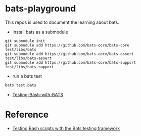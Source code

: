 # bats-playground

This repos is used to document the learning about bats.

- Install bats as a submodule 

``` shell
git submodule init
git submodule add https://github.com/bats-core/bats-core test/libs/bats
git submodule add https://github.com/bats-core/bats-assert test/libs/bats-assert
git submodule add https://github.com/bats-core/bats-support test/libs/bats-support
```

- run a bats test

```bash
bats test.bats
```

- [Testing-Bash-with-BATS](Testing-Bash-with-BATS/Readme.md)

# Reference

- [Testing Bash scripts with the Bats testing framework](https://advancedweb.hu/testing-bash-scripts-with-the-bats-testing-framework/)
